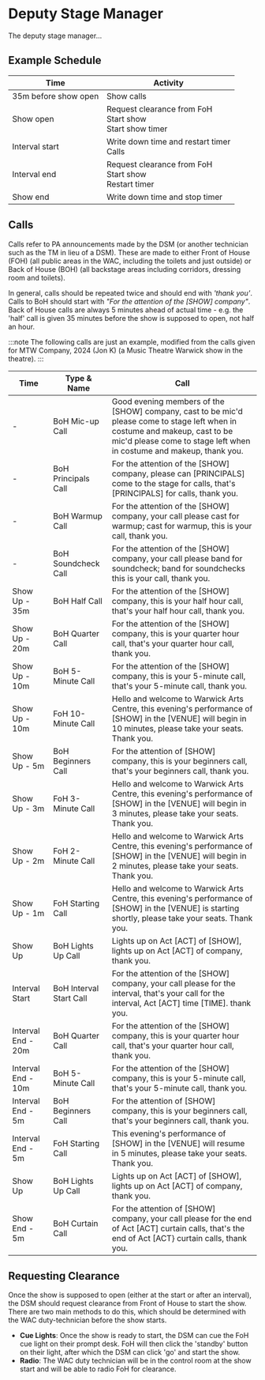 # Deputy Stage Manager
The deputy stage manager...

## Example Schedule
| Time                 | Activity                                                          |
|----------------------|-------------------------------------------------------------------|
| 35m before show open | Show calls                                                        |
| Show open            | Request clearance from FoH <br />Start show<br />Start show timer |
| Interval start       | Write down time and restart timer <br />Calls                     |
| Interval end         | Request clearance from FoH <br />Start show<br />Restart timer    |
| Show end             | Write down time and stop timer                                    |

## Calls

Calls refer to PA announcements made by the DSM (or another technician such as the TM in lieu of a DSM). These are made
to either Front of House (FOH) (all public areas in the WAC, including the toilets and just outside) or Back of House
(BOH) (all backstage areas including corridors, dressing room and toilets).

In general, calls should be repeated twice and should end with *'thank you'*. Calls to BoH should start with *"For the
attention of the [SHOW] company"*. Back of House calls are always 5 minutes ahead of actual time - e.g. the 'half'
call is given 35 minutes before the show is supposed to open, not half an hour.

:::note
The following calls are just an example, modified from the calls given for MTW Company, 2024 (Jon K) (a Music
Theatre Warwick show in the theatre). 
:::


| Time               | Type & Name             | Call                                                                                                                                                                                                 |
|--------------------|-------------------------|------------------------------------------------------------------------------------------------------------------------------------------------------------------------------------------------------|
| -                  | BoH Mic-up Call         | Good evening members of the [SHOW] company, cast to be mic'd please come to stage left when in costume and makeup, cast to be mic'd please come to stage left when in costume and makeup, thank you. |
| -                  | BoH Principals Call     | For the attention of the [SHOW] company, please can [PRINCIPALS] come to the stage for calls, that's [PRINCIPALS] for calls, thank you.                                                              |
| -                  | BoH Warmup Call         | For the attention of the [SHOW] company, your call please cast for warmup; cast for warmup, this is your call, thank you.                                                                            |
| -                  | BoH Soundcheck Call     | For the attention of the [SHOW] company, your call please band for soundcheck; band for soundchecks this is your call, thank you.                                                                    |
| Show Up - 35m      | BoH Half Call           | For the attention of the [SHOW] company, this is your half hour call, that's your half hour call, thank you.                                                                                         |
| Show Up - 20m      | BoH Quarter Call        | For the attention of the [SHOW] company, this is your quarter hour call, that's your quarter hour call, thank you.                                                                                   |
| Show Up - 10m      | BoH 5-Minute Call       | For the attention of the [SHOW] company, this is your 5-minute call, that's your 5-minute call, thank you.                                                                                           |
| Show Up - 10m      | FoH 10-Minute Call      | Hello and welcome to Warwick Arts Centre, this evening's performance of [SHOW] in the [VENUE] will begin in 10 minutes, please take your seats. Thank you.                                           |
| Show Up - 5m       | BoH Beginners Call      | For the attention of [SHOW] company, this is your beginners call, that's your beginners call, thank you.                                                                                             |
| Show Up - 3m       | FoH 3-Minute Call       | Hello and welcome to Warwick Arts Centre, this evening's performance of [SHOW] in the [VENUE] will begin in 3 minutes, please take your seats. Thank you.                                            |
| Show Up - 2m       | FoH 2-Minute Call       | Hello and welcome to Warwick Arts Centre, this evening's performance of [SHOW] in the [VENUE] will begin in 2 minutes, please take your seats. Thank you.                                            |
| Show Up - 1m       | FoH Starting Call       | Hello and welcome to Warwick Arts Centre, this evening's performance of [SHOW] in the [VENUE] is starting shortly, please take your seats. Thank you.                                                |
| Show Up            | BoH Lights Up Call      | Lights up on Act [ACT] of [SHOW], lights up on Act [ACT] of company, thank you.                                                                                                                      |
| Interval Start     | BoH Interval Start Call | For the attention of the [SHOW] company, your call please for the interval, that's your call for the interval, Act [ACT] time [TIME]. thank you.                                                     |
| Interval End - 20m | BoH Quarter Call        | For the attention of the [SHOW] company, this is your quarter hour call, that's your quarter hour call, thank you.                                                                                   |
| Interval End - 10m | BoH 5-Minute Call       | For the attention of the [SHOW] company, this is your 5-minute call, that's your 5-minute call, thank you.                                                                                           |
| Interval End - 5m  | BoH Beginners Call      | For the attention of [SHOW] company, this is your beginners call, that's your beginners call, thank you.                                                                                             |
| Interval End - 5m  | FoH Starting Call       | This evening's performance of [SHOW] in the [VENUE] will resume in 5 minutes, please take your seats. Thank you.                                                                                     |
| Show Up            | BoH Lights Up Call      | Lights up on Act [ACT] of [SHOW], lights up on Act [ACT] of company, thank you.                                                                                                                      |
| Show End - 5m      | BoH Curtain Call        | For the attention of [SHOW] company, your call please for the end of Act [ACT] curtain calls, that's the end of Act [ACT} curtain calls, thank you.                                                  |


## Requesting Clearance

Once the show is supposed to open (either at the start or after an interval), the DSM should request clearance from
Front of House to start the show. There are two main methods to do this, which should be determined with the WAC
duty-technician before the show starts.

* **Cue Lights**: Once the show is ready to start, the DSM can cue the FoH cue light on their prompt desk. FoH will then
  click the 'standby' button on their light, after which the DSM can click 'go' and start the show.
* **Radio**: The WAC duty technician will be in the control room at the show start and will be able to radio FoH for
  clearance.


